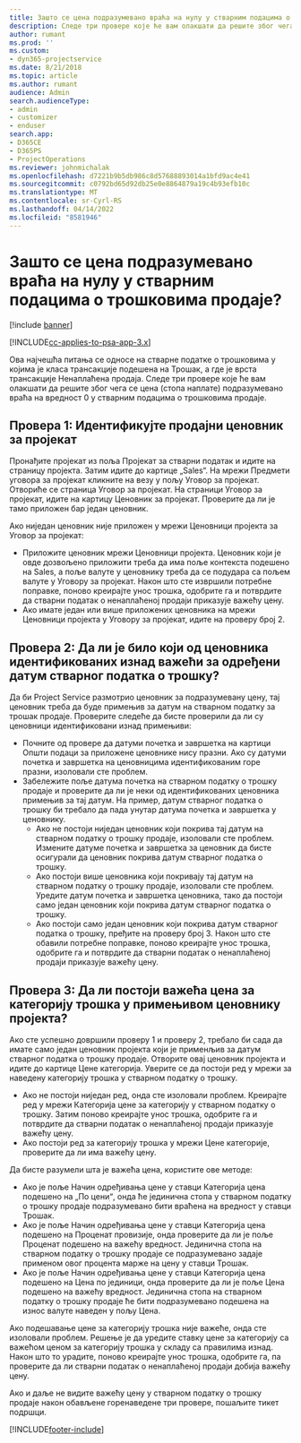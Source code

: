 ```yaml
---
title: Зашто се цена подразумевано враћа на нулу у стварним подацима о трошковима продаје?
description: Следе три провере које ће вам олакшати да решите због чега се цена подразумевано враћа на вредност 0 у стварним подацима о трошковима продаје.
author: rumant
ms.prod: ''
ms.custom:
- dyn365-projectservice
ms.date: 8/21/2018
ms.topic: article
ms.author: rumant
audience: Admin
search.audienceType:
- admin
- customizer
- enduser
search.app:
- D365CE
- D365PS
- ProjectOperations
ms.reviewer: johnmichalak
ms.openlocfilehash: d7221b9b5db986c8d57688893014a1bfd9ac4e41
ms.sourcegitcommit: c0792bd65d92db25e0e8864879a19c4b93efb10c
ms.translationtype: MT
ms.contentlocale: sr-Cyrl-RS
ms.lasthandoff: 04/14/2022
ms.locfileid: "8581946"
---
```

# <a name="why-is-the-price-defaulting-to-zero-on-expense-sales-actuals"></a>Зашто се цена подразумевано враћа на нулу у стварним подацима о трошковима продаје?

[!include [banner](../includes/psa-now-project-operations.md)]

[!INCLUDE[cc-applies-to-psa-app-3.x](../includes/cc-applies-to-psa-app-3x.md)]

Ова најчешћа питања се односе на стварне податке о трошковима у којима је класа трансакције подешена на Трошак, а где је врста трансакције Ненаплаћена продаја. Следе три провере које ће вам олакшати да решите због чега се цена (стопа наплате) подразумевано враћа на вредност 0 у стварним подацима о трошковима продаје.

## <a name="check-1-identify-the-sales-price-list-for-project"></a>Провера 1: Идентификујте продајни ценовник за пројекат

Пронађите пројекат из поља Пројекат за стварни податак и идите на страницу пројекта. Затим идите до картице „Sales“. На мрежи Предмети уговора за пројекат кликните на везу у пољу Уговор за пројекат. Отвориће се страница Уговор за пројекат. На страници Уговор за пројекат, идите на картицу Ценовник за пројекат. Проверите да ли је тамо приложен бар један ценовник.

Ако ниједан ценовник није приложен у мрежи Ценовници пројекта за Уговор за пројекат:

- Приложите ценовник мрежи Ценовници пројекта. Ценовник који је овде дозвољено приложити треба да има поље контекста подешено на Sales, а поље валуте у ценовнику треба да се подудара са пољем валуте у Уговору за пројекат. Након што сте извршили потребне поправке, поново креирајте унос трошка, одобрите га и потврдите да стварни податак о ненаплаћеној продаји приказује важећу цену.
- Ако имате један или више приложених ценовника на мрежи Ценовници пројекта у Уговору за пројекат, идите на проверу број 2.

## <a name="check-2-are-any-of-the-price-lists-identified-above-valid-for-the-specific-date-of-the-expense-actual"></a>Провера 2: Да ли је било који од ценовника идентификованих изнад важећи за одређени датум стварног податка о трошку?

Да би Project Service размотрио ценовник за подразумевану цену, тај ценовник треба да буде примењив за датум на стварном податку за трошак продаје. Проверите следеће да бисте проверили да ли су ценовници идентификовани изнад примењиви:

- Почните од провере да датуми почетка и завршетка на картици Општи подаци за приложене ценовнике нису празни. Ако су датуми почетка и завршетка на ценовницима идентификованим горе празни, изоловали сте проблем. 
- Забележите поље датума почетка на стварном податку о трошку продаје и проверите да ли је неки од идентификованих ценовника примењив за тај датум. На пример, датум стварног податка о трошку би требало да пада унутар датума почетка и завршетка у ценовнику. 
    - Ако не постоји ниједан ценовник који покрива тај датум на стварном податку о трошку продаје, изоловали сте проблем. Измените датуме почетка и завршетка за ценовник да бисте осигурали да ценовник покрива датум стварног податка о трошку. 
    - Ако постоји више ценовника који покривају тај датум на стварном податку о трошку продаје, изоловали сте проблем. Уредите датум почетка и завршетка ценовника, тако да постоји само један ценовник који покрива датум стварног податка о трошку. 
    - Ако постоји само један ценовник који покрива датум стварног податка о трошку, пређите на проверу број 3.
Након што сте обавили потребне поправке, поново креирајте унос трошка, одобрите га и потврдите да стварни податак о ненаплаћеној продаји приказује важећу цену.

## <a name="check-3-is-there-a-valid-price-for-the-expense-category-in-the-applicable-project-price-list"></a>Провера 3: Да ли постоји важећа цена за категорију трошка у примењивом ценовнику пројекта? 

Ако сте успешно довршили проверу 1 и проверу 2, требало би сада да имате само један ценовник пројекта који је применљив за датум стварног податка о трошку продаје. Отворите овај ценовник пројекта и идите до картице Цене категорија. Уверите се да постоји ред у мрежи за наведену категорију трошка у стварном податку о трошку.
 
- Ако не постоји ниједан ред, онда сте изоловали проблем. Креирајте ред у мрежи Категорија цене за категорију у стварном податку о трошку. Затим поново креирајте унос трошка, одобрите га и потврдите да стварни податак о ненаплаћеној продаји приказује важећу цену. 
- Ако постоји ред за категорију трошка у мрежи Цене категорије, проверите да ли има важећу цену.

Да бисте разумели шта је важећа цена, користите ове методе:

- Ако је поље Начин одређивања цене у ставци Категорија цена подешено на „По цениׅ“, онда ће јединична стопа у стварном податку о трошку продаје подразумевано бити враћена на вредност у ставци Трошак.
- Ако је поље Начин одређивања цене у ставци Категорија цена подешено на Проценат провизије, онда проверите да ли је поље Проценат подешено на важећу вредност. Јединична стопа на стварном податку о трошку продаје се подразумевано задаје применом овог процента марже на цену у ставци Трошак.
- Ако је поље Начин одређивања цене у ставци Категорија цена подешено на Цена по јединици, онда проверите да ли је поље Цена подешено на важећу вредност. Јединична стопа на стварном податку о трошку продаје ће бити подразумевано подешена на износ валуте наведен у пољу Цена.

Ако подешавање цене за категорију трошка није важеће, онда сте изоловали проблем. Решење је да уредите ставку цене за категорију са важећом ценом за категорију трошка у складу са правилима изнад. Након што то урадите, поново креирајте унос трошка, одобрите га, па проверите да ли стварни податак о ненаплаћеној продаји добија важећу цену.

Ако и даље не видите важећу цену у стварном податку о трошку продаје након обављене горенаведене три провере, пошаљите тикет подршци.




[!INCLUDE[footer-include](../includes/footer-banner.md)]
